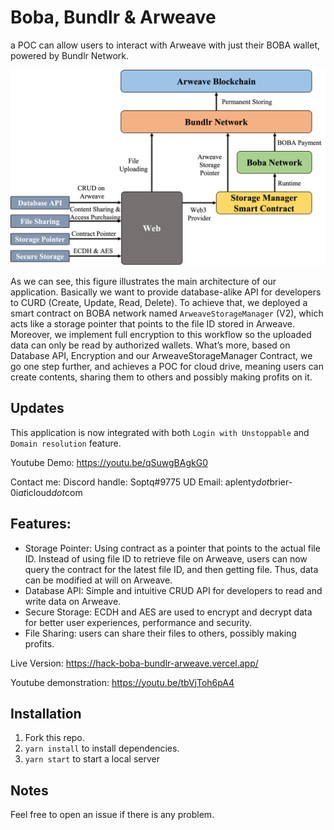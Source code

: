 # Boba, Bundlr & Arweave

a POC can allow users to interact with Arweave with just their BOBA wallet, powered by Bundlr Network.

![architecture](./src/architecture.png)

As we can see, this figure illustrates the main architecture of our application. Basically we want to provide database-alike API for developers to CURD (Create, Update, Read, Delete). To achieve that, we deployed a smart contract on BOBA network named `ArweaveStorageManager` (V2), which acts like a storage pointer that points to the file ID stored in Arweave. Moreover, we implement full encryption to this workflow so the uploaded data can only be read by authorized wallets. What’s more, based on Database API, Encryption and our ArweaveStorageManager Contract, we go one step further, and achieves a POC for cloud drive, meaning users can create contents, sharing them to others and possibly making profits on it.

## Updates

This application is now integrated with both `Login with Unstoppable` and `Domain resolution` feature.

Youtube Demo: https://youtu.be/qSuwgBAgkG0

Contact me: Discord handle: Soptq#9775 UD Email: aplenty$dot$brier-0i$at$icloud$dot$com

## Features:
- Storage Pointer: Using contract as a pointer that points to the actual file ID. Instead of using file ID to retrieve file on Arweave, users can now query the contract for the latest file ID, and then getting file.  Thus, data can be modified at will on Arweave.
- Database API: Simple and intuitive CRUD API for developers to read and write data on Arweave.
- Secure Storage: ECDH and AES are used to encrypt and decrypt data for better user experiences, performance and security.
- File Sharing: users can share their files to others, possibly making profits.

Live Version: https://hack-boba-bundlr-arweave.vercel.app/

Youtube demonstration: https://youtu.be/tbVjToh6pA4

## Installation

1. Fork this repo.
2. `yarn install` to install dependencies.
3. `yarn start` to start a local server
 

## Notes

Feel free to open an issue if there is any problem.
